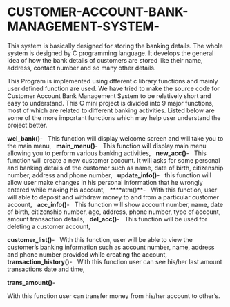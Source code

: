 # CUSTOMER-ACCOUNT-BANK-MANAGEMENT-SYSTEM-
This system is basically designed for storing the banking details. The whole system is designed by C programming language. 
It develops the general idea of how the bank details of customers are stored like their name, address, contact number and so many other details. 

This Program is implemented using  dfferent c library functions and  mainly user defined function are used. We have tried to make the source code for Customer Account  Bank Management System  to be relatively short and easy to understand. This C mini project is divided into 9 major functions, most of which are related to different banking activities. Listed below are some of the more important functions which may help user understand the project better.

**wel_bank()**- 
  
This function will display welcome  screen and will take you to the main menu,
 
**main_menu()**- 
 
This function will display main menu allowing you to perform various banking activities,
 
**new_acc()**- 
 
This function will create a new customer account. It will asks for some personal and  banking details of the customer such as name, date of birth, citizenship number, address and    phone number,
 
**update_info()**- 
 
this function will allow user make changes in his personal information that he wrongly entered while making his account,
 
****atm()**- 
 
With this function, user will able to deposit and withdraw money to and from a particular customer account,
 
**acc_info()**- 
 
This function will show account number, name, date of birth, citizenship number, age, address, phone number, type of account, amount transaction details, 
 
**del_acc()**- 
 
This function will be used for deleting a customer account,



**customer_list()**- 
 
With this function, user will be able to view the customer’s banking information such as account number, name, address and phone number provided while creating the account,
 
**transaction_history()**- 
 
With this function user can see his/her last amount transactions date and time,

**trans_amount()**- 

With  this function user can transfer money from his/her account to other’s.



